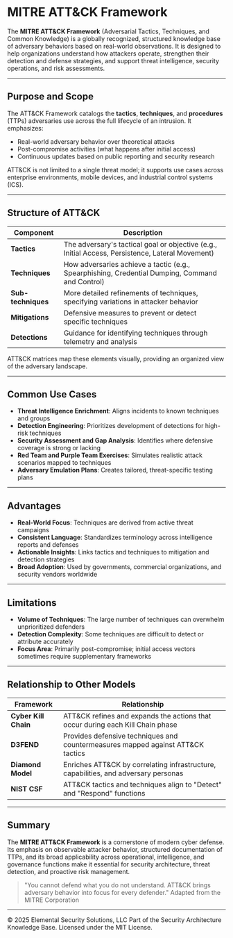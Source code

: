 # MITRE ATT&CK Framework

The **MITRE ATT&CK Framework** (Adversarial Tactics, Techniques, and Common Knowledge) is a globally recognized, structured knowledge base of adversary behaviors based on real-world observations. It is designed to help organizations understand how attackers operate, strengthen their detection and defense strategies, and support threat intelligence, security operations, and risk assessments.

---

## Purpose and Scope

The ATT&CK Framework catalogs the **tactics**, **techniques**, and **procedures** (TTPs) adversaries use across the full lifecycle of an intrusion. It emphasizes:

- Real-world adversary behavior over theoretical attacks
- Post-compromise activities (what happens after initial access)
- Continuous updates based on public reporting and security research

ATT&CK is not limited to a single threat model; it supports use cases across enterprise environments, mobile devices, and industrial control systems (ICS).

---

## Structure of ATT&CK

| Component | Description |
|-----------|-------------|
| **Tactics** | The adversary's tactical goal or objective (e.g., Initial Access, Persistence, Lateral Movement) |
| **Techniques** | How adversaries achieve a tactic (e.g., Spearphishing, Credential Dumping, Command and Control) |
| **Sub-techniques** | More detailed refinements of techniques, specifying variations in attacker behavior |
| **Mitigations** | Defensive measures to prevent or detect specific techniques |
| **Detections** | Guidance for identifying techniques through telemetry and analysis |

ATT&CK matrices map these elements visually, providing an organized view of the adversary landscape.

---

## Common Use Cases

- **Threat Intelligence Enrichment**: Aligns incidents to known techniques and groups
- **Detection Engineering**: Prioritizes development of detections for high-risk techniques
- **Security Assessment and Gap Analysis**: Identifies where defensive coverage is strong or lacking
- **Red Team and Purple Team Exercises**: Simulates realistic attack scenarios mapped to techniques
- **Adversary Emulation Plans**: Creates tailored, threat-specific testing plans

---

## Advantages

- **Real-World Focus**: Techniques are derived from active threat campaigns
- **Consistent Language**: Standardizes terminology across intelligence reports and defenses
- **Actionable Insights**: Links tactics and techniques to mitigation and detection strategies
- **Broad Adoption**: Used by governments, commercial organizations, and security vendors worldwide

---

## Limitations

- **Volume of Techniques**: The large number of techniques can overwhelm unprioritized defenders
- **Detection Complexity**: Some techniques are difficult to detect or attribute accurately
- **Focus Area**: Primarily post-compromise; initial access vectors sometimes require supplementary frameworks

---

## Relationship to Other Models

| Framework | Relationship |
|-----------|-------------|
| **Cyber Kill Chain** | ATT&CK refines and expands the actions that occur during each Kill Chain phase |
| **D3FEND** | Provides defensive techniques and countermeasures mapped against ATT&CK tactics |
| **Diamond Model** | Enriches ATT&CK by correlating infrastructure, capabilities, and adversary personas |
| **NIST CSF** | ATT&CK tactics and techniques align to "Detect" and "Respond" functions |

---

## Summary

The **MITRE ATT&CK Framework** is a cornerstone of modern cyber defense. Its emphasis on observable attacker behavior, structured documentation of TTPs, and its broad applicability across operational, intelligence, and governance functions make it essential for security architecture, threat detection, and proactive risk management.

> "You cannot defend what you do not understand. ATT&CK brings adversary behavior into focus for every defender."
> Adapted from the MITRE Corporation


---
© 2025 Elemental Security Solutions, LLC
Part of the Security Architecture Knowledge Base.
Licensed under the MIT License.

